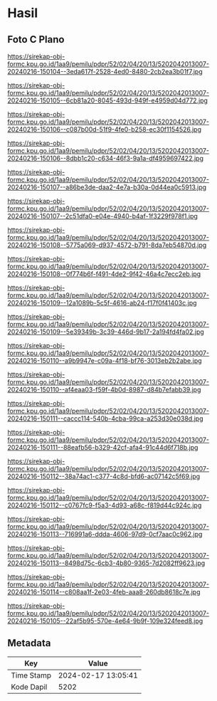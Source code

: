 # Hasil

## Foto C Plano

https://sirekap-obj-formc.kpu.go.id/1aa9/pemilu/pdpr/52/02/04/20/13/5202042013007-20240216-150104--3eda617f-2528-4ed0-8480-2cb2ea3b01f7.jpg

https://sirekap-obj-formc.kpu.go.id/1aa9/pemilu/pdpr/52/02/04/20/13/5202042013007-20240216-150105--6cb81a20-8045-493d-949f-e4959d04d772.jpg

https://sirekap-obj-formc.kpu.go.id/1aa9/pemilu/pdpr/52/02/04/20/13/5202042013007-20240216-150106--c087b00d-51f9-4fe0-b258-ec30f1154526.jpg

https://sirekap-obj-formc.kpu.go.id/1aa9/pemilu/pdpr/52/02/04/20/13/5202042013007-20240216-150106--8dbb1c20-c634-46f3-9a1a-df4959697422.jpg

https://sirekap-obj-formc.kpu.go.id/1aa9/pemilu/pdpr/52/02/04/20/13/5202042013007-20240216-150107--a86be3de-daa2-4e7a-b30a-0d44ea0c5913.jpg

https://sirekap-obj-formc.kpu.go.id/1aa9/pemilu/pdpr/52/02/04/20/13/5202042013007-20240216-150107--2c51dfa0-e04e-4940-b4af-1f3229f978f1.jpg

https://sirekap-obj-formc.kpu.go.id/1aa9/pemilu/pdpr/52/02/04/20/13/5202042013007-20240216-150108--5775a069-d937-4572-b791-8da7eb54870d.jpg

https://sirekap-obj-formc.kpu.go.id/1aa9/pemilu/pdpr/52/02/04/20/13/5202042013007-20240216-150108--0f774b6f-f491-4de2-9f42-46a4c7ecc2eb.jpg

https://sirekap-obj-formc.kpu.go.id/1aa9/pemilu/pdpr/52/02/04/20/13/5202042013007-20240216-150109--12a1089b-5c5f-4616-ab24-f17f0f41403c.jpg

https://sirekap-obj-formc.kpu.go.id/1aa9/pemilu/pdpr/52/02/04/20/13/5202042013007-20240216-150109--5e39349b-3c39-446d-9b17-2a194fd4fa02.jpg

https://sirekap-obj-formc.kpu.go.id/1aa9/pemilu/pdpr/52/02/04/20/13/5202042013007-20240216-150110--a9b9947e-c09a-4f18-bf76-3013eb2b2abe.jpg

https://sirekap-obj-formc.kpu.go.id/1aa9/pemilu/pdpr/52/02/04/20/13/5202042013007-20240216-150110--af4eaa03-f59f-4b0d-8987-d84b7efabb39.jpg

https://sirekap-obj-formc.kpu.go.id/1aa9/pemilu/pdpr/52/02/04/20/13/5202042013007-20240216-150111--caccc114-540b-4cba-99ca-a253d30e038d.jpg

https://sirekap-obj-formc.kpu.go.id/1aa9/pemilu/pdpr/52/02/04/20/13/5202042013007-20240216-150111--88eafb56-b329-42cf-afa4-91c44d6f718b.jpg

https://sirekap-obj-formc.kpu.go.id/1aa9/pemilu/pdpr/52/02/04/20/13/5202042013007-20240216-150112--38a74ac1-c377-4c8d-bfd6-ac07142c5f69.jpg

https://sirekap-obj-formc.kpu.go.id/1aa9/pemilu/pdpr/52/02/04/20/13/5202042013007-20240216-150112--c0767fc9-f5a3-4d93-a68c-f819d44c924c.jpg

https://sirekap-obj-formc.kpu.go.id/1aa9/pemilu/pdpr/52/02/04/20/13/5202042013007-20240216-150113--716991a6-ddda-4606-97d9-0cf7aac0c962.jpg

https://sirekap-obj-formc.kpu.go.id/1aa9/pemilu/pdpr/52/02/04/20/13/5202042013007-20240216-150113--8498d75c-6cb3-4b80-9365-7d2082ff9623.jpg

https://sirekap-obj-formc.kpu.go.id/1aa9/pemilu/pdpr/52/02/04/20/13/5202042013007-20240216-150114--c808aa1f-2e03-4feb-aaa8-260db8618c7e.jpg

https://sirekap-obj-formc.kpu.go.id/1aa9/pemilu/pdpr/52/02/04/20/13/5202042013007-20240216-150105--22af5b95-570e-4e64-9b9f-109e324feed8.jpg


## Metadata

| Key        | Value               |
| ---------- | ------------------- |
| Time Stamp | 2024-02-17 13:05:41 |
| Kode Dapil | 5202                |



